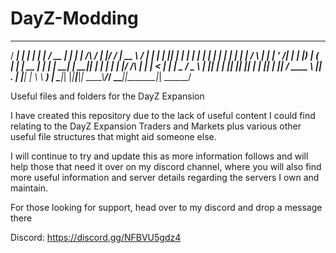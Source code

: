 # DayZ-Modding

   _____ _    _ _____ ______ ______ ____  _    _         _____ _  ________ _____   _____ 
  / ____| |  | |_   _|  ____|  ____/ __ \| |  | |  /\   / ____| |/ /  ____|  __ \ / ____|
 | |    | |__| | | | | |__  | |__ | |  | | |  | | /  \ | |    | ' /| |__  | |__) | (___  
 | |    |  __  | | | |  __| |  __|| |  | | |  | |/ /\ \| |    |  < |  __| |  _  / \___ \ 
 | |____| |  | |_| |_| |____| |   | |__| | |__| / ____ \ |____| . \| |____| | \ \ ____) |
  \_____|_|  |_|_____|______|_|    \___\_\\____/_/    \_\_____|_|\_\______|_|  \_\_____/ 


Useful files and folders for the DayZ Expansion


I have created this repository due to the lack of useful content I could find relating to the DayZ Expansion Traders and Markets plus various other useful file structures that might aid someone else. 

I will continue to try and update this as more information follows and will help those that need it over on my discord channel, where you will also find more useful information and server details regarding the servers I own and maintain. 

For those looking for support, head over to my discord and drop a message there

Discord: https://discord.gg/NFBVU5gdz4
